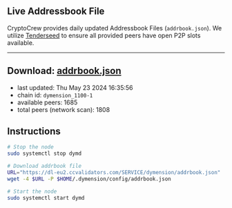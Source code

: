 ## Live Addressbook File

CryptoCrew provides daily updated Addressbook Files (`addrbook.json`). We utilize [Tenderseed](https://github.com/binaryholdings/tenderseed) to ensure all provided peers have open P2P slots available.

---
**Download: [addrbook.json](https://dl-eu2.ccvalidators.com/SERVICE/dymension/addrbook.json)**
---

- last updated: Thu May 23 2024 16:35:56
- chain id: `dymension_1100-1`
- available peers: 1685
- total peers (network scan): 1808

## Instructions
```sh
# Stop the node
sudo systemctl stop dymd

# Download addrbook file
URL="https://dl-eu2.ccvalidators.com/SERVICE/dymension/addrbook.json"
wget -4 $URL -P $HOME/.dymension/config/addrbook.json

# Start the node
sudo systemctl start dymd
```
